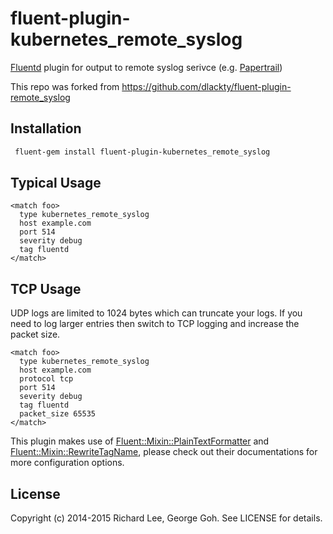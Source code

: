 # fluent-plugin-kubernetes_remote_syslog

[Fluentd](http://fluentd.org) plugin for output to remote syslog serivce (e.g. [Papertrail](http://papertrailapp.com/))

This repo was forked from https://github.com/dlackty/fluent-plugin-remote_syslog

## Installation

```bash
 fluent-gem install fluent-plugin-kubernetes_remote_syslog
```

## Typical Usage

```
<match foo>
  type kubernetes_remote_syslog
  host example.com
  port 514
  severity debug
  tag fluentd
</match>
```

## TCP Usage
UDP logs are limited to 1024 bytes which can truncate your logs. If you need to log larger entries then switch to TCP logging and increase the packet size.

```
<match foo>
  type kubernetes_remote_syslog
  host example.com
  protocol tcp
  port 514
  severity debug
  tag fluentd
  packet_size 65535
</match>
```

This plugin makes use of [Fluent::Mixin::PlainTextFormatter](https://github.com/tagomoris/fluent-mixin-plaintextformatter) and [Fluent::Mixin::RewriteTagName](https://github.com/y-ken/fluent-mixin-rewrite-tag-name), please check out their documentations for more configuration options.

## License

Copyright (c) 2014-2015 Richard Lee, George Goh. See LICENSE for details.
